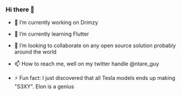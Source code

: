 ### Hi there 🙇

- 🔭 I’m currently working on Drimzy 

- 🌱 I’m currently learning Flutter

- 👯 I’m looking to collaborate on any open source solution probably around the world 

- 📫 How to reach me, well on my twitter handle @ntare_guy

- ⚡ Fun fact: I just discovered that all Tesla models ends up making "S3XY". Elon is a genius 
